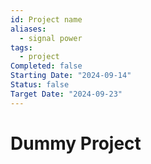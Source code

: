 ```yaml
---
id: Project name
aliases:
  - signal power
tags:
  - project
Completed: false
Starting Date: "2024-09-14"
Status: false
Target Date: "2024-09-23"
---
```


# Dummy Project
